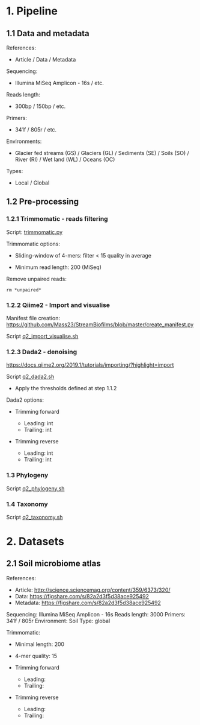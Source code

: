 # 1. Pipeline
## 1.1 Data and metadata
References:
- Article / Data / Metadata

Sequencing: 
  - Illumina MiSeq Amplicon - 16s / etc.
  
Reads length:
  - 300bp / 150bp / etc.
  
Primers: 
  - 341f / 805r / etc.

Environments:
  - Glacier fed streams (GS) / Glaciers (GL) / Sediments (SE) / Soils (SO) / River (RI) / Wet land (WL) / Oceans (OC)
 
Types:
  - Local / Global

## 1.2 Pre-processing
### 1.2.1 Trimmomatic - reads filtering
Script: [trimmomatic.py](https://github.com/Mass23/StreamBiofilms/blob/master/trimmomatic.py)

Trimmomatic options:

- Sliding-window of 4-mers: filter < 15 quality in average

- Minimum read length: 200 (MiSeq)

Remove unpaired reads:
```
rm *unpaired*
```

### 1.2.2 Qiime2 - Import and visualise
Manifest file creation: https://github.com/Mass23/StreamBiofilms/blob/master/create_manifest.py

Script [q2_import_visualise.sh](https://github.com/Mass23/StreamBiofilms/blob/master/q2_import_visualise.sh)

### 1.2.3 Dada2 - denoising
https://docs.qiime2.org/2019.1/tutorials/importing/?highlight=import

Script [q2_dada2.sh](https://github.com/Mass23/StreamBiofilms/blob/master/q2_dada2.sh)
- Apply the thresholds defined at step 1.1.2

Dada2 options:

- Trimming forward
    - Leading:  int
    - Trailing: int
    
- Trimming reverse
    - Leading:  int
    - Trailing: int

### 1.3 Phylogeny
Script [q2_phylogeny.sh](https://github.com/Mass23/StreamBiofilms/blob/master/q2_phylogeny.sh)

### 1.4 Taxonomy
Script [q2_taxonomy.sh](https://github.com/Mass23/StreamBiofilms/blob/master/q2_phylogeny.sh)

# 2. Datasets
## 2.1 Soil microbiome atlas
References:
- Article: http://science.sciencemag.org/content/359/6373/320/
- Data: https://figshare.com/s/82a2d3f5d38ace925492
- Metadata: https://figshare.com/s/82a2d3f5d38ace925492

Sequencing: Illumina MiSeq Amplicon - 16s
Reads length: 3000
Primers: 341f / 805r
Environment: Soil
Type: global

Trimmomatic:
- Minimal length: 200
- 4-mer quality: 15

- Trimming forward
    - Leading:
    - Trailing:
    
- Trimming reverse
    - Leading:
    - Trailing:
